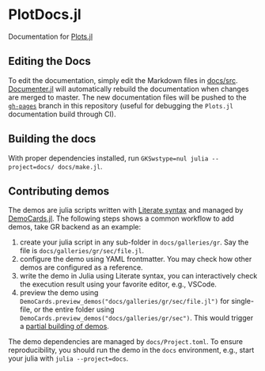 # PlotDocs.jl

Documentation for [Plots.jl](https://github.com/tbreloff/Plots.jl)

## Editing the Docs

To edit the documentation, simply edit the Markdown files in [docs/src](https://github.com/JuliaPlots/PlotDocs.jl/tree/master/docs/src). [Documenter.jl](https://github.com/JuliaDocs/Documenter.jl) will automatically rebuild the documentation when changes are merged to master.
The new documentation files will be pushed to the [`gh-pages`](https://github.com/JuliaPlots/PlotDocs.jl/tree/gh-pages) branch in this repository (useful for debugging the `Plots.jl` documentation  build through CI).

## Building the docs

With proper dependencies installed, run `GKSwstype=nul julia --project=docs/ docs/make.jl`.

## Contributing demos

The demos are julia scripts written with [Literate syntax](https://fredrikekre.github.io/Literate.jl/v2/fileformat/) and managed
by [DemoCards.jl](https://github.com/johnnychen94/DemoCards.jl). The following steps shows a common workflow to add
demos, take GR backend as an example:

1. create your julia script in any sub-folder in `docs/galleries/gr`. Say the file is `docs/galleries/gr/sec/file.jl`.
2. configure the demo using YAML frontmatter. You may check how other demos are configured as a reference.
3. write the demo in Julia using Literate syntax, you can interactively check the execution result using your favorite editor, e.g., VSCode.
4. preview the demo using `DemoCards.preview_demos("docs/galleries/gr/sec/file.jl")` for single-file, or
   the entire folder using `DemoCards.preview_demos("docs/galleries/gr/sec")`. This would trigger a [partial building of demos](https://johnnychen94.github.io/DemoCards.jl/stable/preview/).

The demo dependencies are managed by `docs/Project.toml`. To ensure reproducibility, you should run the demo in the `docs` environment,
e.g., start your julia with `julia --project=docs`.
